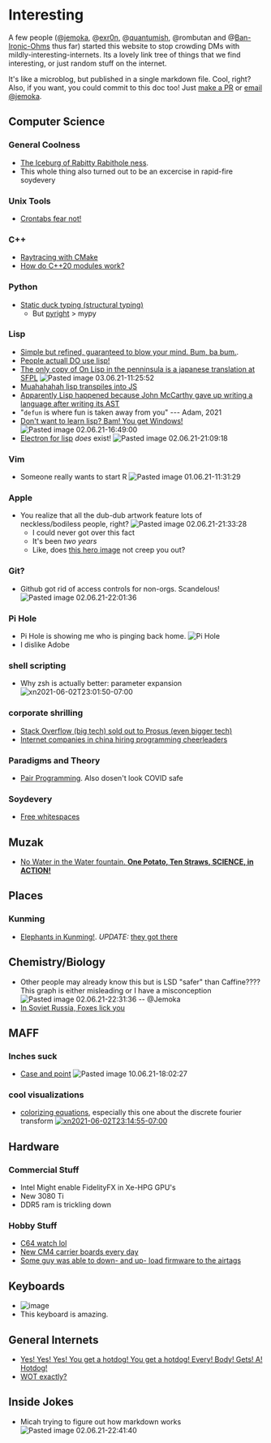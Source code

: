 # Interesting
A few people (@[jemoka](https://www.jemoka.com), @[exr0n](http://www.exr0n.com), @[quantumish](https://richardfeynmanrocks.github.io), @rombutan and @[Ban-Ironic-Ohms](https://github.com/Ban-Ironic-Ohms) thus far) started this website to stop crowding DMs with mildly-interesting-internets. Its a lovely link tree of things that we find interesting, or just random stuff on the internet.

It's like a microblog, but published in a single markdown file. Cool, right? Also, if you want, you could commit to this doc too! Just [make a PR](https://github.com/Jemoka/interesting) or [email @jemoka](mailto:hliu@shabang.cf).

## Computer Science
### General Coolness
- [The Iceburg of Rabitty Rabithole ness](https://suricrasia.online/iceberg/).
- This whole thing also turned out to be an excercise in rapid-fire soydevery

### Unix Tools
- [Crontabs fear not!](https://crontab.guru)

### C++
- [Raytracing with CMake](https://64.github.io/cmake-raytracer/)
- [How do C++20 modules work?](https://vector-of-bool.github.io/2019/03/10/modules-1.html)

### Python
- [Static duck typing (structural typing)](https://glyph.twistedmatrix.com/2020/07/new-duck.html)
    * But [pyright](https://github.com/microsoft/pyright) > mypy

### Lisp
- [Simple but refined, guaranteed to blow your mind. Bum, ba bum.](http://landoflisp.com/).
- [People actuall DO use lisp!](http://pchristensen.com/blog/lisp-companies/)
- [The only copy of On Lisp in the penninsula is a japanese translation at SFPL](https://sfpl.bibliocommons.com/item/show/3660332093) ![Pasted image 03.06.21-11:25:52](./images/eQbpuFQGZPhryrcFrSiyP4KEmhPWiM.png)
- [Muahahahah lisp transpiles into JS](https://common-lisp.net/project/parenscript/)
- [Apparently Lisp happened because John McCarthy gave up writing a language after writing its AST](https://qr.ae/pG2AOR)
- "`defun` is where fun is taken away from you" --- Adam, 2021
- [Don't want to learn lisp? Bam! You get Windows!](http://www.paulgraham.com/iflisp.html) ![Pasted image 02.06.21-16:49:00](./images/WKRBYtPvQ9bnrG6xHftVg7RSplD9Un.png)
- [Electron for lisp](https://rabbibotton.github.io/clog/clog-manual.html#x-28CLOG-3A-40CLOG-GETTING-STARTED-20MGL-PAX-3ASECTION-29) _does_ exist! ![Pasted image 02.06.21-21:09:18](./images/pxFExrG5JMihWhJZTUXU5i3Q6L4LiS.png)
 
### Vim
- Someone really wants to start R ![Pasted image 01.06.21-11:31:29](./images/zbO3XeNe3xrKLq2tSVoPke3kzoiKpL.png)

### Apple
- You realize that all the dub-dub artwork feature lots of neckless/bodiless people, right? ![Pasted image 02.06.21-21:33:28](./images/47c5lgDp21YBtV2G1YohKeRpSclftp.png)
    * I could never got over this fact
    * It's been _two years_
    * Like, does [this hero image](https://developer.apple.com/wwdc21/swift-student-challenge/) not creep you out? 

### Git?
- Github got rid of access controls for non-orgs. Scandelous! ![Pasted image 02.06.21-22:01:36](./images/ggswdhdFpMGVnuOFcZP1VCb7FW5MmM.png)

### Pi Hole
- Pi Hole is showing me who is pinging back home.
![Pi Hole](./images/piHole_Ban-Ironic-Ohms.png)
- I dislike Adobe

### shell scripting
- Why zsh is actually better: parameter expansion
![xn2021-06-02T23:01:50-07:00](./images/xn2021-06-02T23:01:41-07:00.png)

### corporate shrilling
- [Stack Overflow (big tech) sold out to Prosus (even bigger tech)](https://www.wsj.com/articles/software-developer-community-stack-overflow-sold-to-tech-giant-prosus-for-1-8-billion-11622648400)
- [Internet companies in china hiring programming cheerleaders](https://www.cbc.ca/news/trending/chinese-tech-companies-hire-office-cheerleaders-to-motivate-programmers-1.3202020)
 
### Paradigms and Theory
- [Pair Programming](https://en.wikipedia.org/wiki/Pair_programming). Also dosen't look COVID safe

### Soydevery
- [Free whitespaces](https://qwerty.dev/whitespace/)

## Muzak
- [No Water in the Water fountain. **One Potato, Ten Straws, SCIENCE, in ACTION!**](https://www.youtube.com/watch?v=jbiFcPhccu8)

## Places
### Kunming
- [Elephants in Kunming!](https://www.scmp.com/news/china/science/article/3135331/chinese-elephant-herd-hits-road-quest-through-urban-jungle). *UPDATE:* [they got there](https://www.nbcnews.com/news/world/herd-wild-elephants-approaches-chinese-city-after-300-mile-journey-n1269293)
## Chemistry/Biology
- Other people may already know this but is LSD "safer" than Caffine???? This graph is either misleading or I have a misconception ![Pasted image 02.06.21-22:31:36](./images/uNWaPJfuhhTQXZKjl4NWd4MJbJRKq3.png) -- @Jemoka
- [In Soviet Russia, Foxes lick you](https://www.youtube.com/watch?v=4dwjS_eI-lQ)

## MAFF
### Inches suck
- [Case and point](https://whydoesitsuck.com/why-does-the-imperial-system-suck/) ![Pasted image 10.06.21-18:02:27](./images/zcL7Ez0Mimjf4h5YQUJnNs4MpA6z44.png)

### cool visualizations

- [colorizing equations](https://betterexplained.com/articles/colorized-math-equations/), especially this one about the discrete fourier transform
[![xn2021-06-02T23:14:55-07:00](./images/xn2021-06-02T23:14:55-07:00.png)](https://github.com/Jemoka/interesting/blob/master/public/images/xn2021-06-02T23:14:55-07:00.png?raw=true)

## Hardware
### Commercial Stuff
* Intel Might enable FidelityFX in Xe-HPG GPU's
* New 3080 Ti
* DDR5 ram is trickling down
 
### Hobby Stuff
* [C64 watch lol](https://hackaday.com/2021/06/02/commodore-inspired-watch-puts-basic-on-your-wrist/)
* [New CM4 carrier boards every day](https://pipci.jeffgeerling.com/boards_cm)
* [Some guy was able to down- and up- load firmware to the airtags](https://www.youtube.com/watch?v=_E0PWQvW-14)

## Keyboards
* ![image](https://user-images.githubusercontent.com/55263795/120959767-5afe8a80-c70f-11eb-8cdf-b987b94f152c.png) 
* This keyboard is amazing. 


## General Internets
- [Yes! Yes! Yes! You get a hotdog! You get a hotdog! Every! Body! Gets! A! Hotdog!](https://www.youtube.com/watch?v=Ziu2rrNS7S0)
- [WOT exactly?](https://www.youtube.com/watch?v=OuDT4d0vS6o)

## Inside Jokes
- Micah trying to figure out how markdown works ![Pasted image 02.06.21-22:41:40](./images/vPG4SgK43aCjjBqSFENggamiOKJk3N.png)

